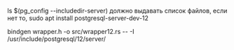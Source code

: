 ls $(pg_config --includedir-server)
должно выдавать список файлов, если нет то, 
sudo apt install postgresql-server-dev-12

bindgen wrapper.h -o src/wrapper12.rs -- -I /usr/include/postgresql/12/server/
